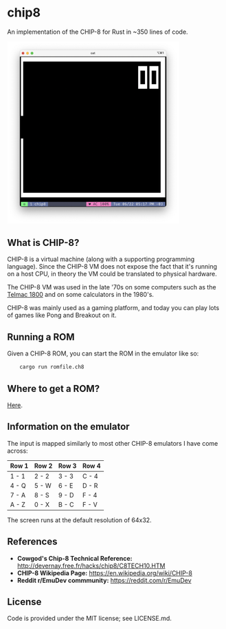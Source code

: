 # chip8

An implementation of the CHIP-8 for Rust in ~350 lines of code.

<img src="wall.png" width="400">

## What is CHIP-8?

CHIP-8 is a virtual machine (along with a supporting programming language).
Since the CHIP-8 VM does not expose the fact that it's running on a host CPU,
in theory the VM could be translated to physical hardware.

The CHIP-8 VM was used in the late '70s on some computers such as the [Telmac
1800](https://en.wikipedia.org/wiki/Telmac_1800) and on some calculators in the
1980's.

CHIP-8 was mainly used as a gaming platform, and today you can play lots of
games like Pong and Breakout on it.

## Running a ROM

Given a CHIP-8 ROM, you can start the ROM in the emulator like so:

```bash
    cargo run romfile.ch8
```

## Where to get a ROM?
[Here](https://github.com/dmatlack/chip8/tree/master/roms).

## Information on the emulator

The input is mapped similarly to most other CHIP-8 emulators I have come across:

Row 1|Row 2|Row 3|Row 4
-----|-----|-----|-----
1 - 1|2 - 2|3 - 3|C - 4
4 - Q|5 - W|6 - E|D - R
7 - A|8 - S|9 - D|F - 4
A - Z|0 - X|B - C|F - V

The screen runs at the default resolution of 64x32.

## References

* **Cowgod's Chip-8 Technical Reference:** http://devernay.free.fr/hacks/chip8/C8TECH10.HTM
* **CHIP-8 Wikipedia Page:** https://en.wikipedia.org/wiki/CHIP-8
* **Reddit r/EmuDev commmunity:** https://reddit.com/r/EmuDev

## License

Code is provided under the MIT license; see LICENSE.md.